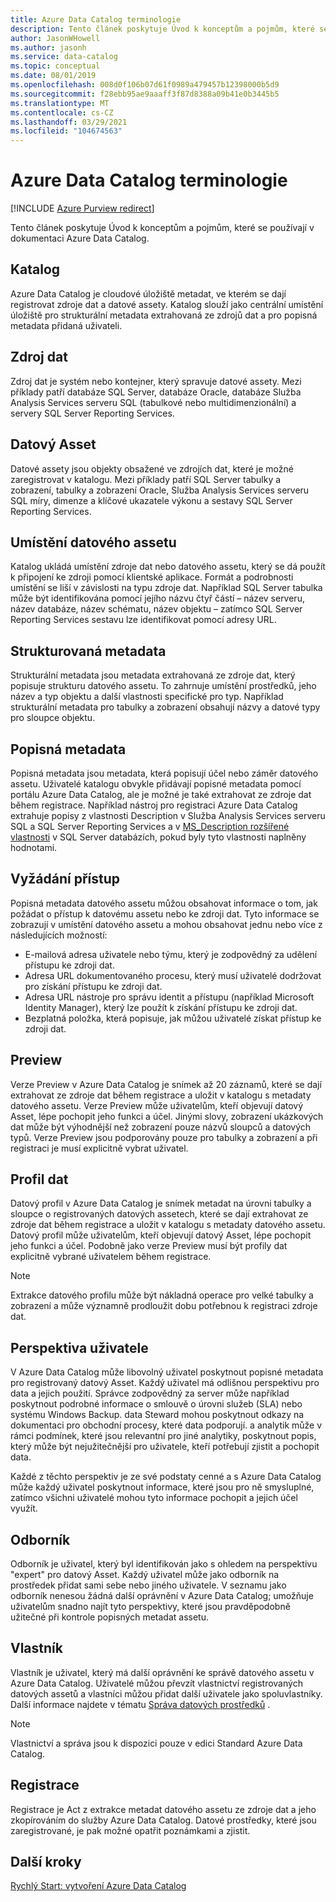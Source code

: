 ```yaml
---
title: Azure Data Catalog terminologie
description: Tento článek poskytuje Úvod k konceptům a pojmům, které se používají v dokumentaci Azure Data Catalog.
author: JasonWHowell
ms.author: jasonh
ms.service: data-catalog
ms.topic: conceptual
ms.date: 08/01/2019
ms.openlocfilehash: 008d0f106b07d61f0989a479457b12398000b5d9
ms.sourcegitcommit: f28ebb95ae9aaaff3f87d8388a09b41e0b3445b5
ms.translationtype: MT
ms.contentlocale: cs-CZ
ms.lasthandoff: 03/29/2021
ms.locfileid: "104674563"
---
```

# <a name="azure-data-catalog-terminology"></a>Azure Data Catalog terminologie

[!INCLUDE [Azure Purview redirect](../../includes/data-catalog-use-purview.md)]

Tento článek poskytuje Úvod k konceptům a pojmům, které se používají v dokumentaci Azure Data Catalog.

## <a name="catalog"></a>Katalog

Azure Data Catalog je cloudové úložiště metadat, ve kterém se dají registrovat zdroje dat a datové assety. Katalog slouží jako centrální umístění úložiště pro strukturální metadata extrahovaná ze zdrojů dat a pro popisná metadata přidaná uživateli.

## <a name="data-source"></a>Zdroj dat

Zdroj dat je systém nebo kontejner, který spravuje datové assety. Mezi příklady patří databáze SQL Server, databáze Oracle, databáze Služba Analysis Services serveru SQL (tabulkové nebo multidimenzionální) a servery SQL Server Reporting Services.

## <a name="data-asset"></a>Datový Asset

Datové assety jsou objekty obsažené ve zdrojích dat, které je možné zaregistrovat v katalogu. Mezi příklady patří SQL Server tabulky a zobrazení, tabulky a zobrazení Oracle, Služba Analysis Services serveru SQL míry, dimenze a klíčové ukazatele výkonu a sestavy SQL Server Reporting Services.

## <a name="data-asset-location"></a>Umístění datového assetu

Katalog ukládá umístění zdroje dat nebo datového assetu, který se dá použít k připojení ke zdroji pomocí klientské aplikace. Formát a podrobnosti umístění se liší v závislosti na typu zdroje dat. Například SQL Server tabulka může být identifikována pomocí jejího názvu čtyř částí – název serveru, název databáze, název schématu, název objektu – zatímco SQL Server Reporting Services sestavu lze identifikovat pomocí adresy URL.

## <a name="structural-metadata"></a>Strukturovaná metadata

Strukturální metadata jsou metadata extrahovaná ze zdroje dat, který popisuje strukturu datového assetu. To zahrnuje umístění prostředků, jeho název a typ objektu a další vlastnosti specifické pro typ. Například strukturální metadata pro tabulky a zobrazení obsahují názvy a datové typy pro sloupce objektu.

## <a name="descriptive-metadata"></a>Popisná metadata

Popisná metadata jsou metadata, která popisují účel nebo záměr datového assetu. Uživatelé katalogu obvykle přidávají popisné metadata pomocí portálu Azure Data Catalog, ale je možné je také extrahovat ze zdroje dat během registrace. Například nástroj pro registraci Azure Data Catalog extrahuje popisy z vlastnosti Description v Služba Analysis Services serveru SQL a SQL Server Reporting Services a v [MS_Description rozšířené vlastnosti](/previous-versions/sql/sql-server-2008-r2/ms190243(v=sql.105)) v SQL Server databázích, pokud byly tyto vlastnosti naplněny hodnotami.

## <a name="request-access"></a>Vyžádání přístup

Popisná metadata datového assetu můžou obsahovat informace o tom, jak požádat o přístup k datovému assetu nebo ke zdroji dat. Tyto informace se zobrazují v umístění datového assetu a mohou obsahovat jednu nebo více z následujících možností:

* E-mailová adresa uživatele nebo týmu, který je zodpovědný za udělení přístupu ke zdroji dat.
* Adresa URL dokumentovaného procesu, který musí uživatelé dodržovat pro získání přístupu ke zdroji dat.
* Adresa URL nástroje pro správu identit a přístupu (například Microsoft Identity Manager), který lze použít k získání přístupu ke zdroji dat.
* Bezplatná položka, která popisuje, jak můžou uživatelé získat přístup ke zdroji dat.

## <a name="preview"></a>Preview

Verze Preview v Azure Data Catalog je snímek až 20 záznamů, které se dají extrahovat ze zdroje dat během registrace a uložit v katalogu s metadaty datového assetu. Verze Preview může uživatelům, kteří objevují datový Asset, lépe pochopit jeho funkci a účel. Jinými slovy, zobrazení ukázkových dat může být výhodnější než zobrazení pouze názvů sloupců a datových typů.
Verze Preview jsou podporovány pouze pro tabulky a zobrazení a při registraci je musí explicitně vybrat uživatel.

## <a name="data-profile"></a>Profil dat

Datový profil v Azure Data Catalog je snímek metadat na úrovni tabulky a sloupce o registrovaných datových assetech, které se dají extrahovat ze zdroje dat během registrace a uložit v katalogu s metadaty datového assetu. Datový profil může uživatelům, kteří objevují datový Asset, lépe pochopit jeho funkci a účel. Podobně jako verze Preview musí být profily dat explicitně vybrané uživatelem během registrace.

> [!NOTE]
> Extrakce datového profilu může být nákladná operace pro velké tabulky a zobrazení a může významně prodloužit dobu potřebnou k registraci zdroje dat.


## <a name="user-perspective"></a>Perspektiva uživatele

V Azure Data Catalog může libovolný uživatel poskytnout popisné metadata pro registrovaný datový Asset. Každý uživatel má odlišnou perspektivu pro data a jejich použití. Správce zodpovědný za server může například poskytnout podrobné informace o smlouvě o úrovni služeb (SLA) nebo systému Windows Backup. data Steward mohou poskytnout odkazy na dokumentaci pro obchodní procesy, které data podporují. a analytik může v rámci podmínek, které jsou relevantní pro jiné analytiky, poskytnout popis, který může být nejužitečnější pro uživatele, kteří potřebují zjistit a pochopit data.

Každé z těchto perspektiv je ze své podstaty cenné a s Azure Data Catalog může každý uživatel poskytnout informace, které jsou pro ně smysluplné, zatímco všichni uživatelé mohou tyto informace pochopit a jejich účel využít.

## <a name="expert"></a>Odborník

Odborník je uživatel, který byl identifikován jako s ohledem na perspektivu "expert" pro datový Asset. Každý uživatel může jako odborník na prostředek přidat sami sebe nebo jiného uživatele. V seznamu jako odborník nenesou žádná další oprávnění v Azure Data Catalog; umožňuje uživatelům snadno najít tyto perspektivy, které jsou pravděpodobně užitečné při kontrole popisných metadat assetu.

## <a name="owner"></a>Vlastník

Vlastník je uživatel, který má další oprávnění ke správě datového assetu v Azure Data Catalog. Uživatelé můžou převzít vlastnictví registrovaných datových assetů a vlastníci můžou přidat další uživatele jako spoluvlastníky. Další informace najdete v tématu [Správa datových prostředků](data-catalog-how-to-manage.md) .  

> [!NOTE]
> Vlastnictví a správa jsou k dispozici pouze v edici Standard Azure Data Catalog.

## <a name="registration"></a>Registrace

Registrace je Act z extrakce metadat datového assetu ze zdroje dat a jeho zkopírováním do služby Azure Data Catalog. Datové prostředky, které jsou zaregistrované, je pak možné opatřit poznámkami a zjistit.

## <a name="next-steps"></a>Další kroky

[Rychlý Start: vytvoření Azure Data Catalog](data-catalog-get-started.md)